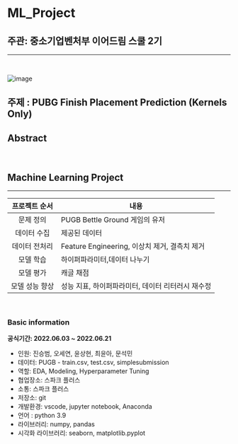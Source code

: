 <h1> ML_Project</h1>

<h2> 주관: 중소기업벤처부 이어드림 스쿨 2기</h2>

---

<br>

![image](https://user-images.githubusercontent.com/86671456/171619107-8d5506bf-349e-4163-9694-c3ad99adac9d.png)

<h2>주제 : PUBG Finish Placement Prediction (Kernels Only)</h2>



<h2> Abstract</h2>

<br>

<h2> Machine Learning Project </h2>

---


|  프로젝트 순서 |     내용    |
|:------------------:| -----|
|문제 정의|PUGB Bettle Ground 게임의 유저  |
|데이터 수집|제공된 데이터 |   
|데이터 전처리|Feature Engineering, 이상치 제거, 결측치 제거 |
|모델 학습|하이퍼파라미터,데이터 나누기 |
|모델 평가|캐글 채점|
|모델 성능 향상|성능 지표, 하이퍼파라미터, 데이터 리터러시 재수정 |


<br>

<h3> Basic information</h3>

**공식기간: 2022.06.03 ~ 2022.06.21**


- 인원: 진승범, 오세연, 윤상현, 최윤아, 문석민
- 데이터: PUGB - train.csv, test.csv, simplesubmission
- 역할: EDA, Modeling, Hyperparameter Tuning
- 협업장소: 스파크 플러스
- 소통: 스파크 플러스
- 저장소: git
- 개발환경: vscode, jupyter notebook, Anaconda
- 언어 : python 3.9
- 라이브러리: numpy, pandas
- 시각화 라이브러리: seaborn, matplotlib.pyplot
